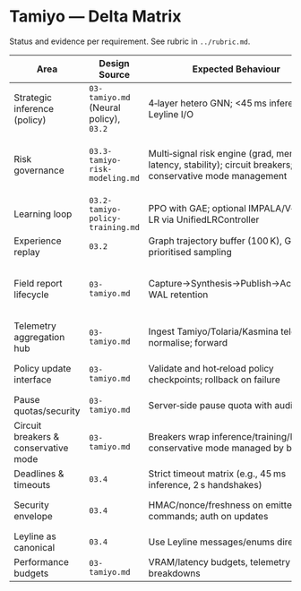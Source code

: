 # Tamiyo — Delta Matrix

Status and evidence per requirement. See rubric in `../rubric.md`.

| Area | Design Source | Expected Behaviour | Prototype Evidence | Status | Severity | Notes |
| --- | --- | --- | --- | --- | --- | --- |
| Strategic inference (policy) | `03-tamiyo.md` (Neural policy), `03.2` | 4‑layer hetero GNN; <45 ms inference; Leyline I/O | `src/esper/tamiyo/policy.py` (FFN stub), `service.evaluate_epoch()` timing | Partially Implemented | Must‑have | Budget measured and asserted; architecture is a stub, not GNN. |
| Risk governance | `03.3-tamiyo-risk-modeling.md` | Multi‑signal risk engine (grad, memory, latency, stability); circuit breakers; conservative mode management | `service.evaluate_epoch()` loss‑delta and blueprint risk checks; `RiskConfig.conservative_mode` | Partially Implemented | Must‑have | Only basic loss/blueprint checks; no breakers or multi‑channel thresholds. |
| Learning loop | `03.2-tamiyo-policy-training.md` | PPO with GAE; optional IMPALA/V‑trace; LR via UnifiedLRController | — | Missing | Should‑have | No training algorithms in prototype; policy is inference‑only stub. |
| Experience replay | `03.2` | Graph trajectory buffer (100 K), GC, prioritised sampling | — | Missing | Nice‑to‑have | Not present. |
| Field report lifecycle | `03-tamiyo.md` | Capture→Synthesis→Publish→Ack/Retry; WAL retention | `persistence.py` WAL with fsync + retention; `service.generate_field_report()` and publish | Partially Implemented | Should‑have | WAL/retention implemented; no ack/retry semantics; no observation windows. |
| Telemetry aggregation hub | `03-tamiyo.md` | Ingest Tamiyo/Tolaria/Kasmina telemetry; normalise; forward | `service.evaluate_epoch()` emits telemetry | Missing | Should‑have | Emits own telemetry only; no ingestion/aggregation. |
| Policy update interface | `03-tamiyo.md` | Validate and hot‑reload policy checkpoints; rollback on failure | `service.ingest_policy_update()` applies state dict | Partially Implemented | Should‑have | No validation/rollback gate; best‑effort load only. |
| Pause quotas/security | `03-tamiyo.md` | Server‑side pause quota with audit trail | — | Missing | Must‑have | Not implemented. |
| Circuit breakers & conservative mode | `03-tamiyo.md` | Breakers wrap inference/training/IO; conservative mode managed by breakers | `RiskConfig.conservative_mode` flag only | Missing | Must‑have | No breaker framework or automatic transitions. |
| Deadlines & timeouts | `03.4` | Strict timeout matrix (e.g., 45 ms inference, 2 s handshakes) | Inference measured; no enforced deadline | Partially Implemented | Should‑have | Enforce and degrade on breach. |
| Security envelope | `03.4` | HMAC/nonce/freshness on emitted commands; auth on updates | — | Missing | Must‑have | Use shared signing util; verify policy updates if signed. |
| Leyline as canonical | `03.4` | Use Leyline messages/enums directly | `leyline_pb2.*` used everywhere | Implemented | Must‑have | No local mappings present. |
| Performance budgets | `03-tamiyo.md` | VRAM/latency budgets, telemetry of breakdowns | Latency metric present | Partially Implemented | Nice‑to‑have | No VRAM budget checks or breakdown. |

